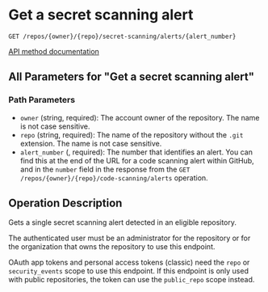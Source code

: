 # Get a secret scanning alert

`GET /repos/{owner}/{repo}/secret-scanning/alerts/{alert_number}`

[API method documentation](https://docs.github.com/rest/secret-scanning/secret-scanning#get-a-secret-scanning-alert)

## All Parameters for "Get a secret scanning alert"

### Path Parameters

- `owner` (string, required): The account owner of the repository. The name is not case sensitive.
- `repo` (string, required): The name of the repository without the `.git` extension. The name is not case sensitive.
- `alert_number` (, required): The number that identifies an alert. You can find this at the end of the URL for a code scanning alert within GitHub, and in the `number` field in the response from the `GET /repos/{owner}/{repo}/code-scanning/alerts` operation.

## Operation Description

Gets a single secret scanning alert detected in an eligible repository.

The authenticated user must be an administrator for the repository or for the organization that owns the repository to use this endpoint.

OAuth app tokens and personal access tokens (classic) need the `repo` or `security_events` scope to use this endpoint. If this endpoint is only used with public repositories, the token can use the `public_repo` scope instead.
